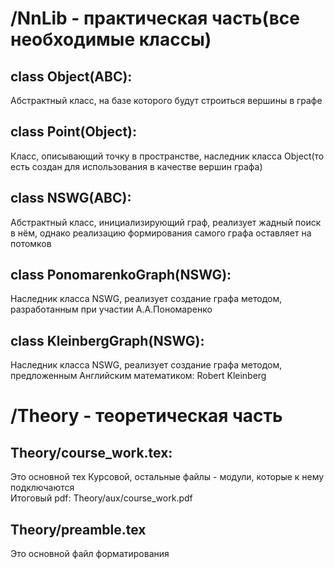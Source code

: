 # /NnLib - практическая часть(все необходимые классы)

## class Object(ABC):
Абстрактный класс, на базе которого будут строиться вершины в графе

## class Point(Object):
Класс, описывающий точку в пространстве, наследник класса Object(то есть создан для использования в качестве вершин графа)

## class NSWG(ABC):
Абстрактный класс, инициализирующий граф, реализует жадный поиск в нём, однако реализацию формирования самого графа оставляет на потомков

## class PonomarenkoGraph(NSWG):
Наследник класса NSWG, реализует создание графа методом, разработанным при участии A.A.Пономаренко

## class KleinbergGraph(NSWG):
Наследник класса NSWG, реализует создание графа методом, предложенным Английским математиком: Robert Kleinberg

# /Theory - теоретическая часть

## Theory/course_work.tex:
Это основной тех Курсовой, остальные файлы - модули, которые к нему подключаются \
Итоговый pdf: Theory/aux/course_work.pdf

## Theory/preamble.tex
Это основной файл форматирования

